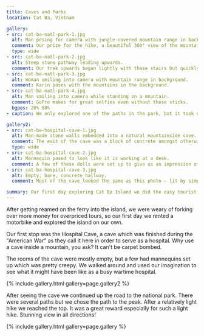```yaml
---
title: Caves and Parks
location: Cat Ba, Vietnam

gallery:
- src: cat-ba-natl-park-1.jpg
  alt: Man posing for camera with jungle-covered mountain range in background.
  comment: Our prize for the hike, a beautiful 360° view of the mountains! That tower in the lower right was the observation tower but we went higher.
  type: wide
- src: cat-ba-natl-park-2.jpg
  alt: Steep stone pathway leading upwards.
  comment: Our trek upwards began lightly with these stairs but quickly turned into rocks and tree roots.
- src: cat-ba-natl-park-3.jpg
  alt: Woman smiling into camera with mountain range in background.
  comment: Karin poses with the mountains in the background.
- src: cat-ba-natl-park-4.jpg
  alt: Man smiling into camera while standing on a mountain.
  comment: GoPro makes for great selfies even without those sticks.
  bgpos: 20% 50%
- caption: We only explored one of the paths in the park, but it took us up to the peak and it was definitely worth the hike!

gallery2:
- src: cat-ba-hospital-cave-1.jpg
  alt: Man-made stone walls embedded into a natural mountainside cave.
  comment: The exit of the cave was a block of concrete amongst otherwise natural-looking cave.
  type: wide
- src: cat-ba-hospital-cave-2.jpg
  alt: Mannequin posed to look like it is working at a desk.
  comment: A few of these dolls were set up to give us an impression of the cave when it was still a hospital.
- src: cat-ba-hospital-cave-3.jpg
  alt: Empty, bare, concrete hallway.
  comment: Most of the cave looked the same as this photo — lit by simple lighting, but bare.

summary: Our first day exploring Cat Ba Island we did the easy tourist sights — the Hospital Cave and the National Park.
---
```


After getting reamed on the ferry into the island, we were weary of forking over more money for overpriced tours, so our first day we rented a motorbike and explored the island on our own.

Our first stop was the Hospital Cave, a cave which was finished during the "American War" as they call it here in order to serve as a hospital. Why use a cave inside a mountain, you ask? It can't be carpet bombed.

The rooms of the cave were mostly empty, but a few had mannequins set up which was pretty creepy. We walked around and used our imagination to see what it might have been like as a busy wartime hospital.

{% include gallery.html gallery=page.gallery2 %}

After seeing the cave we continued up the road to the national park. There were several paths but we chose the path to the peak. After a relatively light hike we reached the top. It was a great reward especially for such a light hike. Stunning view in all directions!

{% include gallery.html gallery=page.gallery %}

